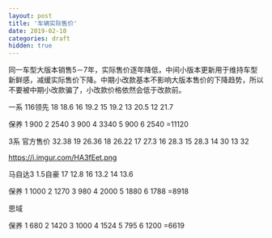```yaml
---
layout: post
title: '车辆实际售价'
date: 2019-02-10
categories: draft
hidden: true
---
```


同一车型大版本销售5－7年，实际售价逐年降低，中间小版本更新用于维持车型新鲜感，减缓实际售价下降。中期小改款基本不影响大版本售价的下降趋势，所以不要被中期小改款骗了，小改款价格依然会低于改款前。

一系 116领先
18 18.6
16 19.2
15 19.2
13 20.5
12 21.7

保养
1 900
2 2540
3 900
4 3340
5 900
6 2540
=11120

3系
官方售价 32.38
19 26.36
18 26.22
17 27.3
16 28.3
15 28.3
14 30
13 32

https://i.imgur.com/HA3fEet.png

马自达3 1.5自豪
17 12.8
16 13.2
14 13.6

保养
1 1000
2 1270
3 980
4 2000
5 1880
6 1788
=8918


思域

保养
1 680
2 1420
3 1000
4 1524
5 795
6 1200
=6619 
